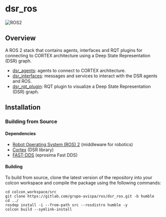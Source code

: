 # dsr_ros

![ROS2](https://img.shields.io/badge/ros2-humble-blue?logo=ros&logoColor=white)

## Overview

A ROS 2 stack that contains agents, interfaces and RQT plugins for connecting to CORTEX architecture using a Deep State Representation (DSR) graph.

 * [dsr_agents]: agents to connect to CORTEX architecture.
 * [dsr_interfaces]: messages and services to interact with the DSR agents and ROS.
 * [dsr_rqt_plugin]: RQT plugin to visualize a Deep State Representation (DSR) graph.

## Installation

### Building from Source

#### Dependencies

- [Robot Operating System (ROS) 2](https://docs.ros.org/en/humble/) (middleware for robotics)
- [Cortex](hhttps://github.com/robocomp/cortex) (DSR library)
- [FAST-DDS](https://github.com/eProsima/Fast-DDS) (eprosima Fast DDS)

#### Building

To build from source, clone the latest version of the repository into your colcon workspace and compile the package using the following commands:

	cd colcon_workspace/src
	git clone https://gitlab.com/grupo-avispa/ros/dsr_ros.git -b humble
	cd ../
	rosdep install -i --from-path src --rosdistro humble -y
	colcon build --symlink-install


[dsr_agents]: /dsr_agents
[dsr_interfaces]: /dsr_interfaces
[dsr_rqt_plugin]: /dsr_rqt_plugin